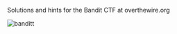 Solutions and hints for the Bandit CTF at overthewire.org


![banditt](https://user-images.githubusercontent.com/53615807/101657981-94eb1e80-3a55-11eb-91c5-55e1a1c93545.png)
